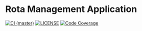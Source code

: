 # Rota Management Application

[![CI (master)](https://github.com/Shvoruk/rota-management-app/actions/workflows/ci.yml/badge.svg)](https://github.com/Shvoruk/rota-management-app/actions/workflows/ci.yml)
[![LICENSE](https://img.shields.io/github/license/Shvoruk/rota-management-app.svg)](https://github.com/Shvoruk/rota-management-app/blob/master/LICENSE)
[![Code Coverage](https://codecov.io/github/Shvoruk/rota-management-app/branch/master/graph/badge.svg?token=ob1cArXXM6)](https://app.codecov.io/github/Shvoruk/rota-management-app)